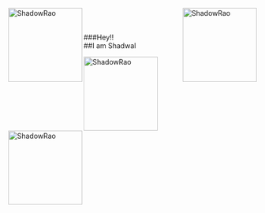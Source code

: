 <p>
  <img
    align="left"
    src="https://64.media.tumblr.com/1bdf8eece8956a5b9399cd65a26ee6ac/17b5b664dbfa869a-40/s500x750/9aa5a0872df52547109baf7ec3bc0afa67d0ce24.gif"
    width="150";
    alt="ShadowRao"
  />
  <img
    align="right"
    src="https://64.media.tumblr.com/1bdf8eece8956a5b9399cd65a26ee6ac/17b5b664dbfa869a-40/s500x750/9aa5a0872df52547109baf7ec3bc0afa67d0ce24.gif"
    width="150";
    alt="ShadowRao"
  />
</p>
<br><br><br>
###Hey!!<br>##I am Shadwal<br>
<p>
    <img
        align="center"
        src="https://i.pinimg.com/originals/45/09/95/450995c409e44cfd55d293757ab7b4ca.gif"
        width="150";
        alt="ShadowRao"
    />
    <img
        align="center"
        src="https://2.bp.blogspot.com/-ibeBO4bm7Vs/Xl71xQqldDI/AAAAAAAWitw/MauHQMoxtgUMVt6wHB42zQFcORTuFLFjwCLcBGAsYHQ/s1600/AW4172178_00.gif"
        width="150";
        alt="ShadowRao"
    />
</p>

<!--

code - https://media.giphy.com/media/M9gbBd9nbDrOTu1Mqx/giphy.gif
https://i.pinimg.com/originals/45/09/95/450995c409e44cfd55d293757ab7b4ca.gif

https://2.bp.blogspot.com/-ibeBO4bm7Vs/Xl71xQqldDI/AAAAAAAWitw/MauHQMoxtgUMVt6wHB42zQFcORTuFLFjwCLcBGAsYHQ/s1600/AW4172178_00.gif

https://i.pinimg.com/originals/e4/26/70/e426702edf874b181aced1e2fa5c6cde.gif
https://i.gifer.com/origin/4b/4b8c5eafec0b9c329f30e897630fcab8.gif

**ShadowRao/ShadowRao** is a ✨ _special_ ✨ repository because its `README.md` (this file) appears on your GitHub profile.

Here are some ideas to get you started:

- 🔭 I’m currently working on ...
- 🌱 I’m currently learning ...
- 👯 I’m looking to collaborate on ...
- 🤔 I’m looking for help with ...
- 💬 Ask me about ...
- 📫 How to reach me: ...
- 😄 Pronouns: ...
- ⚡ Fun fact: ...
-->
